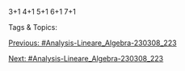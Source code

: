 3+1
4+1
5+1
6+1
7+1

   Tags & Topics:
   

[Previous: #Analysis-Lineare_Algebra-230308_223](Analysis-Lineare_Algebra-230308_223.md)

[Next: #Analysis-Lineare_Algebra-230308_223](Analysis-Lineare_Algebra-230308_223.md)